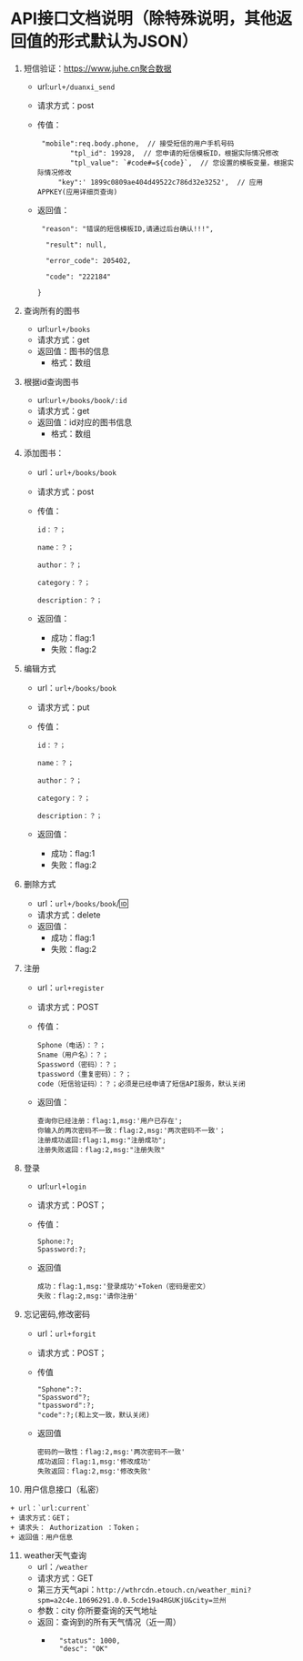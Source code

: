 # API接口文档说明（除特殊说明，其他返回值的形式默认为JSON）

1. 短信验证：https://www.juhe.cn聚合数据

   + url:`url+/duanxi_send`

   + 请求方式：post

   + 传值：
   
     ```
      "mobile":req.body.phone,  // 接受短信的用户手机号码
             "tpl_id": 19928,  // 您申请的短信模板ID，根据实际情况修改
             "tpl_value": `#code#=${code}`,  // 您设置的模板变量，根据实际情况修改
          "key":' 1899c0809ae404d49522c786d32e3252',  // 应用APPKEY(应用详细页查询)
     ```

     

   + 返回值：
   
     ```{
      "reason": "错误的短信模板ID,请通过后台确认!!!",
     
       "result": null,
     
       "error_code": 205402,
     
       "code": "222184"
     
     }
     ```

2. 查询所有的图书

   + url:`url+/books`
   + 请求方式：get
   + 返回值：图书的信息
     + 格式：数组

3. 根据id查询图书

   + url:`url+/books/book/:id`
   + 请求方式：get
   + 返回值：id对应的图书信息
     + 格式：数组

4. 添加图书：

   + url：`url+/books/book`

   + 请求方式：post

   + 传值：

     ```
     id：？；
     
     name：？； 
     
     author：？； 
     
     category：？；
     
     description：？；
     ```

   + 返回值：

     + 成功：flag:1
     + 失败：flag:2

5. 编辑方式

   + url：`url+/books/book`

   + 请求方式：put

   + 传值：

     ```
     id：？；
     
     name：？； 
     
     author：？； 
     
     category：？；
     
     description：？；
     ```

   + 返回值：

     + 成功：flag:1
     + 失败：flag:2

6. 删除方式

   + url：`url+/books/book`/:id:
   + 请求方式：delete
   + 返回值：
     + 成功：flag:1
     + 失败：flag:2
   
7. 注册

   + url：`url+register`

   + 请求方式：POST

   + 传值：

     ```
     Sphone（电话）：？；
     Sname（用户名）：？；
     Spassword（密码）：？；
     tpassword（重复密码）：？；
     code（短信验证码）：？；必须是已经申请了短信API服务，默认关闭
     ```
	  
   + 返回值：
     
     ```
     查询你已经注册：flag:1,msg:'用户已存在';
     你输入的两次密码不一致：flag:2,msg:'两次密码不一致'；
     注册成功返回:flag:1,msg:"注册成功";
     注册失败返回：flag:2,msg:"注册失败"
     ```
   
8. 登录

   + url:`url+login`

   + 请求方式：POST；

   + 传值：

     ```
     Sphone:?;
     Spassword:?;
     ```

   + 返回值

     ```
     成功：flag:1,msg:'登录成功'+Token（密码是密文）
     失败：flag:2,msg:'请你注册'
     ```

9. 忘记密码,修改密码

   + url：`url+forgit`

   + 请求方式：POST；

   + 传值

     ```
     "Sphone":?:
     "Spassword"?;
     "tpassword":?;
     "code":?;(和上文一致，默认关闭)
     ```

   + 返回值

     ```
     密码的一致性：flag:2,msg:'两次密码不一致'
     成功返回：flag:1,msg:'修改成功'
     失败返回：flag:2,msg:'修改失败'
     ```
   
10.  用户信息接口（私密）

    + url：`url:current`
    + 请求方式：GET；
    + 请求头： Authorization ：Token；
    + 返回值：用户信息
11. weather天气查询
    + url：`/weather`
    + 请求方式：GET
    + 第三方天气api：`http://wthrcdn.etouch.cn/weather_mini?spm=a2c4e.10696291.0.0.5cde19a4RGUKjU&city=兰州`
    + 参数：city 你所要查询的天气地址
    + 返回：查询到的所有天气情况（近一周）
      + ```
          "status": 1000,
          "desc": "OK"
          ```